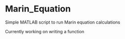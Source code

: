 # Marin_Equation

Simple MATLAB script to run Marin equation calculations

Currently working on writing a function 
